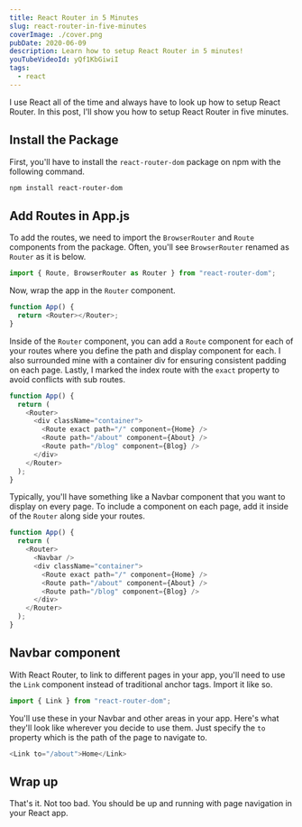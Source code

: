 ```yaml
---
title: React Router in 5 Minutes
slug: react-router-in-five-minutes
coverImage: ./cover.png
pubDate: 2020-06-09
description: Learn how to setup React Router in 5 minutes!
youTubeVideoId: yQf1KbGiwiI
tags:
  - react
---
```


I use React all of the time and always have to look up how to setup React Router. In this post, I'll show you how to setup React Router in five minutes.

## Install the Package

First, you'll have to install the `react-router-dom` package on npm with the following command.

```sh
npm install react-router-dom
```

## Add Routes in App.js

To add the routes, we need to import the `BrowserRouter` and `Route` components from the package. Often, you'll see `BrowserRouter` renamed as `Router` as it is below.

```javascript
import { Route, BrowserRouter as Router } from "react-router-dom";
```

Now, wrap the app in the `Router` component.

```javascript
function App() {
  return <Router></Router>;
}
```

Inside of the `Router` component, you can add a `Route` component for each of your routes where you define the path and display component for each. I also surrounded mine with a container div for ensuring consistent padding on each page. Lastly, I marked the index route with the `exact` property to avoid conflicts with sub routes.

```javascript
function App() {
  return (
    <Router>
      <div className="container">
        <Route exact path="/" component={Home} />
        <Route path="/about" component={About} />
        <Route path="/blog" component={Blog} />
      </div>
    </Router>
  );
}
```

Typically, you'll have something like a Navbar component that you want to display on every page. To include a component on each page, add it inside of the `Router` along side your routes.

```javascript
function App() {
  return (
    <Router>
      <Navbar />
      <div className="container">
        <Route exact path="/" component={Home} />
        <Route path="/about" component={About} />
        <Route path="/blog" component={Blog} />
      </div>
    </Router>
  );
}
```

## Navbar component

With React Router, to link to different pages in your app, you'll need to use the `Link` component instead of traditional anchor tags. Import it like so.

```javascript
import { Link } from "react-router-dom";
```

You'll use these in your Navbar and other areas in your app. Here's what they'll look like wherever you decide to use them. Just specify the `to` property which is the path of the page to navigate to.

```javascript
<Link to="/about">Home</Link>
```

## Wrap up

That's it. Not too bad. You should be up and running with page navigation in your React app.
